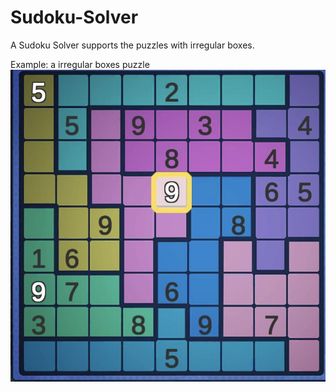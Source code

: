 # Sudoku-Solver

A Sudoku Solver supports the puzzles with irregular boxes.

Example: a irregular boxes puzzle
![example](example.png)
